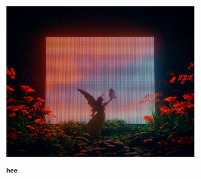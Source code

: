 <!-- ![Header](photos/1613243517_128-p-temno-sinii-fon-anime-212.jpg) -->
<img src="photos/d54db5f4eec6c760b9b2bc9493a54ecb.jpg" alt="drawing" height="400" width="500">

### hee
